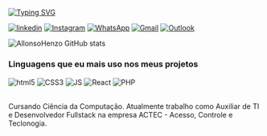 
[![Typing SVG](https://readme-typing-svg.demolab.com?font=Fira+Code&pause=1000&width=435&lines=Ol%C3%A1!+Me+chamo+Allonso+Henzo;Entre+em+contato+comigo%3A)](https://git.io/typing-svg)

[![linkedin](https://img.shields.io/badge/LinkedIn-0077B5?style=for-the-badge&logo=linkedin&logoColor=white)](https://www.linkedin.com/in/allonso-henzo-morais-tavares-29a245192/)
[![Instagram](https://img.shields.io/badge/Instagram-E4405F?style=for-the-badge&logo=instagram&logoColor=white)](https://www.instagram.com/henzoallonso/)
[![WhatsApp](https://img.shields.io/badge/WhatsApp-25D366?style=for-the-badge&logo=whatsapp&logoColor=white)](https://wa.me/5531987370923?text=Ol%C3%A1,%20entre%20em%20contato%20comigo!!)
[![Gmail](https://img.shields.io/badge/Gmail-D14836?style=for-the-badge&logo=gmail&logoColor=white)](mailto:allonso.henzo@gmail.com?subject=Entre%20em%20contato%20comigo!)
[![Outlook](https://img.shields.io/badge/Microsoft_Outlook-0078D4?style=for-the-badge&logo=microsoft-outlook&logoColor=white)](mailto:allonso.henzo25@outlook.com?subject=Entre%20em%20contato%20comigo!)

![AllonsoHenzo GitHub stats](https://github-readme-stats.vercel.app/api?username=AllonsoHenzo&show_icons=true&theme=tokyonight)



### Linguagens que eu mais uso nos meus projetos

<div style="display: inline_block">
    <img align="center" alt="html5" src="https://img.shields.io/badge/HTML5-E34F26?style=for-the-badge&logo=html5&logoColor=white">
    <img align="center" alt="CSS3" src="https://img.shields.io/badge/CSS3-1572B6?style=for-the-badge&logo=css3&logoColor=white">
    <img align="center" alt="JS" src="https://img.shields.io/badge/JavaScript-F7DF1E?style=for-the-badge&logo=javascript&logoColor=black">
    <img align="center" alt="React" src="https://img.shields.io/badge/React-20232A?style=for-the-badge&logo=react&logoColor=61DAFB">
    <img align="center" alt="PHP" src="https://img.shields.io/badge/PHP-777BB4?style=for-the-badge&logo=php&logoColor=white">
</div><br>

Cursando Ciência da Computação. Atualmente trabalho como Auxiliar de TI e Desenvolvedor Fullstack na empresa ACTEC - Acesso, Controle e Teclonogia.
